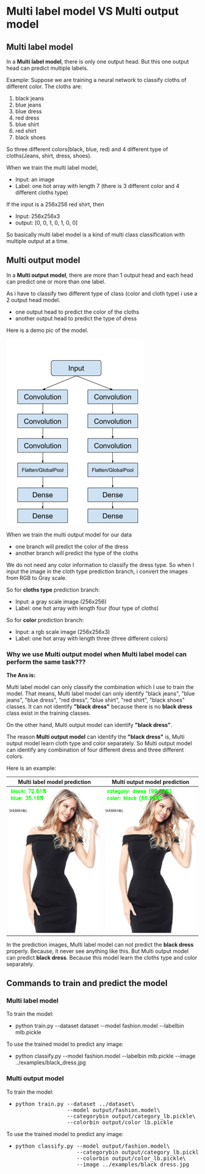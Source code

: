 # Multi label model VS Multi output model

## Multi label model

In a **Multi label model**, there is only one output head. But this one output head can predict multiple labels.

Example:
Suppose we are training a neural network to classify cloths of different color. The cloths are:
  1. black jeans
  2. blue jeans
  3. blue dress
  4. red dress
  5. blue shirt
  6. red shirt
  7. black shoes
  
So three different colors(black, blue, red) and 4 different type of cloths(Jeans, shirt, dress, shoes).

When we train the multi label model,
  - Input: an image
  - Label: one hot array with length 7 (there is 3 different color and 4 different cloths type)

If the input is a 256x256 red shirt, then 
  - Input: 256x256x3
  - output: [0, 0, 1, 0, 1, 0, 0]
  
So basically multi label model is a kind of multi class classification with multiple output at a time.

## Multi output model

In a **Multi output model**, there are more than 1 output head and each head can predict one or more than one label.

As i have to classify two different type of class (color and cloth type) i use a 2 output head model.
  - one output head to predict the color of the cloths
  - another output head to predict the type of dress
 
Here is a demo pic of the model.

![GitHub Logo](output/Multi-output-Branching.png)

When we train the multi output model for our data
  - one branch will predict the color of the dress
  - another branch will predict the type of the cloths
 
We do not need any color information to classify the dress type. So when I input the image in the cloth type prediction branch, i convert the images from RGB to Gray scale.

So for **cloths type** prediction branch:
  - Input: a gray scale image (256x256)
  - Label: one hot array with length four (four type of cloths)
  
So for **color** prediction branch:
  - Input: a rgb scale image (256x256x3)
  - Label: one hot array with length three (three different colors)

### Why we use Multi output model when Multi label model can perform the same task???

**The Ans is:**

Multi label model can only classify the combination which I use to train the model. That means, Multi label model can only identify  "black jeans", "blue jeans", "blue dress", "red dress", "blue shirt", "red shirt", "black shoes" classes. It can not identify **"black dress"** because there is no **black dress** class exist in the training classes.

On the other hand, Multi output model can identify **"black dress"**. 

The reason **Multi output model** can identify the **"black dress"** is, Multi output model learn cloth type and color separately. So Multi output model can identify any combination of four different dress and three different colors.

Here is an example:

Multi label model prediction|  Multi output model prediction
:--------------------------:|:-------------------------:
![GitHub Logo](output/ex1.PNG)  |  ![GitHub Logo](output/ex2.PNG)

In the prediction images, Multi label model can not predict the **black dress** properly. Because, it never see anything like this.
But Multi output model can predict **black dress**. Because this model learn the cloths type and color separately.

## Commands to train and predict the model

### Multi label model
To train the model:
  - python train.py --dataset dataset --model fashion.model --labelbin mlb.pickle
  
To use the trained model to predict any image:
  - python classify.py --model fashion.model --labelbin mlb.pickle  --image ../examples/black_dress.jpg
  
### Multi output model
To train the model:
  - <pre>python train.py --dataset ../dataset\
                    --model output/fashion.model\
                    --categorybin output/category_lb.pickle\
                    --colorbin output/color_lb.pickle</pre>
  
To use the trained model to predict any image:
  - <pre>python classify.py --model output/fashion.model\
                       --categorybin output/category_lb.pickle\
                       --colorbin output/color_lb.pickle\
                       --image ../examples/black_dress.jpg</pre>
